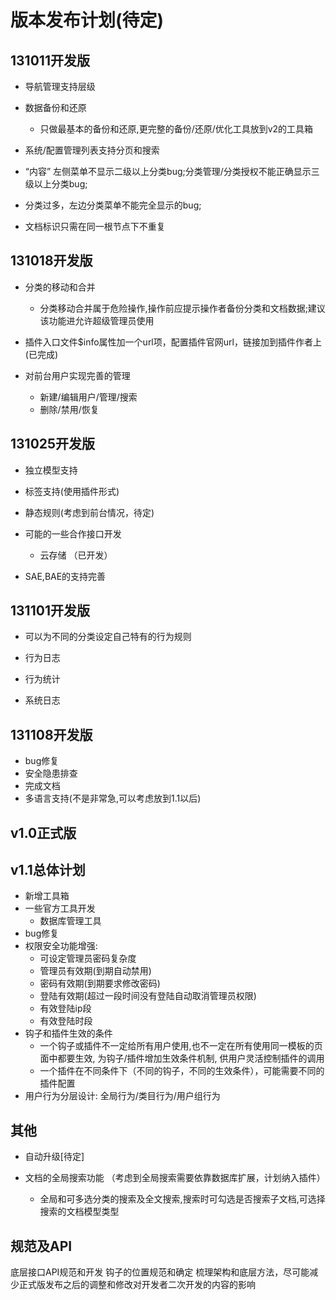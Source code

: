 版本发布计划(待定)
======================

131011开发版
-------------

+ 导航管理支持层级

+ 数据备份和还原
    - 只做最基本的备份和还原,更完整的备份/还原/优化工具放到v2的工具箱

+ 系统/配置管理列表支持分页和搜索

+ “内容” 左侧菜单不显示二级以上分类bug;分类管理/分类授权不能正确显示三级以上分类bug;

+ 分类过多，左边分类菜单不能完全显示的bug;

+ 文档标识只需在同一根节点下不重复

131018开发版
------------

+ 分类的移动和合并
    - 分类移动合并属于危险操作,操作前应提示操作者备份分类和文档数据;建议该功能进允许超级管理员使用

+ 插件入口文件$info属性加一个url项，配置插件官网url，链接加到插件作者上(已完成)


+ 对前台用户实现完善的管理
    - 新建/编辑用户/管理/搜索
    - 删除/禁用/恢复


131025开发版
------------
+ 独立模型支持
    
+ 标签支持(使用插件形式)

+ 静态规则(考虑到前台情况，待定)

+ 可能的一些合作接口开发
    - 云存储 （已开发）

+ SAE,BAE的支持完善

131101开发版
-------------

+ 可以为不同的分类设定自己特有的行为规则

+ 行为日志

+ 行为统计

+ 系统日志



131108开发版
--------------

+ bug修复
+ 安全隐患排查
+ 完成文档
+ 多语言支持(不是非常急,可以考虑放到1.1以后)

v1.0正式版
---------

v1.1总体计划
---------

+ 新增工具箱
+ 一些官方工具开发
    - 数据库管理工具
+ bug修复
+ 权限安全功能增强:
    - 可设定管理员密码复杂度
    - 管理员有效期(到期自动禁用)
    - 密码有效期(到期要求修改密码)
    - 登陆有效期(超过一段时间没有登陆自动取消管理员权限)
    - 有效登陆ip段
    - 有效登陆时段
+ 钩子和插件生效的条件
    - 一个钩子或插件不一定给所有用户使用,也不一定在所有使用同一模板的页面中都要生效,
      为钩子/插件增加生效条件机制, 供用户灵活控制插件的调用
    - 一个插件在不同条件下（不同的钩子，不同的生效条件），可能需要不同的插件配置
+ 用户行为分层设计: 全局行为/类目行为/用户组行为



其他
----------

+ 自动升级[待定]

+ 文档的全局搜索功能 （考虑到全局搜索需要依靠数据库扩展，计划纳入插件）
    - 全局和可多选分类的搜索及全文搜索,搜索时可勾选是否搜索子文档,可选择搜索的文档模型类型



规范及API
------
底层接口API规范和开发
钩子的位置规范和确定
梳理架构和底层方法，尽可能减少正式版发布之后的调整和修改对开发者二次开发的内容的影响


